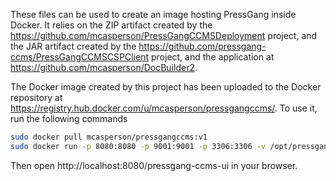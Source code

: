 These files can be used to create an image hosting PressGang inside Docker. It relies on the ZIP artifact created by the https://github.com/mcasperson/PressGangCCMSDeployment project, and the JAR artifact created by the https://github.com/pressgang-ccms/PressGangCCMSCSPClient project, and the application at https://github.com/mcasperson/DocBuilder2.
 
The Docker image created by this project has been uploaded to the Docker repository at https://registry.hub.docker.com/u/mcasperson/pressgangccms/. To use it, run the following commands

```bash
sudo docker pull mcasperson/pressgangccms:v1
sudo docker run -p 8080:8080 -p 9001:9001 -p 3306:3306 -v /opt/pressgang/database:/var/database:rw -v /opt/pressgang/databaselogs:/var/databaselogs:rw -v /opt/pressgang/aslogs:/var/aslogs:rw -v /opt/pressgang/www:/var/www/html:rw mcasperson/pressgangccms:v1
```

Then open http://localhost:8080/pressgang-ccms-ui in your browser.
